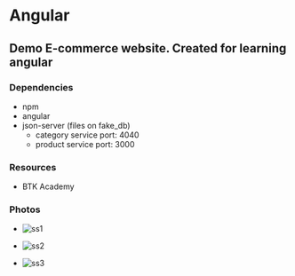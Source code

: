 # Angular

## Demo E-commerce website. Created for learning angular

### Dependencies
  - npm
  - angular
  - json-server (files on fake_db)
    - category service port: 4040
    - product service port: 3000
### Resources
  - BTK Academy
### Photos

  - ![ss1](https://github.com/nuricanozturk01/angular-demo/assets/62218588/e45c91ec-72d6-4d83-bfca-832a8857f16e)

  - ![ss2](https://github.com/nuricanozturk01/angular-demo/assets/62218588/f12da7a9-a10e-40d8-9347-3a12f5d4a517)

  - ![ss3](https://github.com/nuricanozturk01/angular-demo/assets/62218588/8f45d73e-bd90-4b92-af22-363d7c701546)




